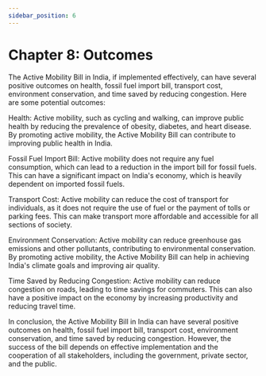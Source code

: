 ```yaml
---
sidebar_position: 6
---
```

 
# Chapter 8: Outcomes

The Active Mobility Bill in India, if implemented effectively, can have several positive outcomes on health, fossil fuel import bill, transport cost, environment conservation, and time saved by reducing congestion. Here are some potential outcomes:

Health: Active mobility, such as cycling and walking, can improve public health by reducing the prevalence of obesity, diabetes, and heart disease. By promoting active mobility, the Active Mobility Bill can contribute to improving public health in India.

Fossil Fuel Import Bill: Active mobility does not require any fuel consumption, which can lead to a reduction in the import bill for fossil fuels. This can have a significant impact on India's economy, which is heavily dependent on imported fossil fuels.

Transport Cost: Active mobility can reduce the cost of transport for individuals, as it does not require the use of fuel or the payment of tolls or parking fees. This can make transport more affordable and accessible for all sections of society.

Environment Conservation: Active mobility can reduce greenhouse gas emissions and other pollutants, contributing to environmental conservation. By promoting active mobility, the Active Mobility Bill can help in achieving India's climate goals and improving air quality.

Time Saved by Reducing Congestion: Active mobility can reduce congestion on roads, leading to time savings for commuters. This can also have a positive impact on the economy by increasing productivity and reducing travel time.

In conclusion, the Active Mobility Bill in India can have several positive outcomes on health, fossil fuel import bill, transport cost, environment conservation, and time saved by reducing congestion. However, the success of the bill depends on effective implementation and the cooperation of all stakeholders, including the government, private sector, and the public.